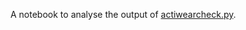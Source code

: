A notebook to analyse the output of <a href="./ActiWearCheck/actiwearcheck/actiwearcheck.py">actiwearcheck.py</a>.
